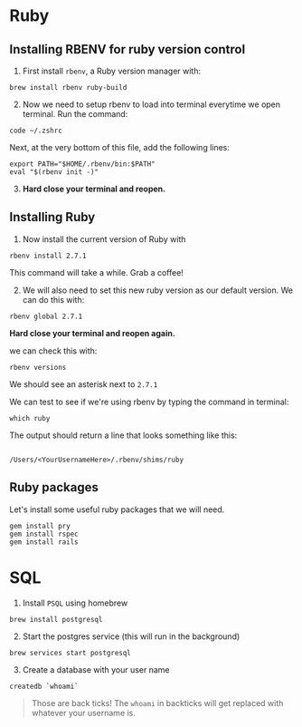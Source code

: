 # Ruby

## Installing RBENV for ruby version control

1. First install `rbenv`, a Ruby version manager with:

```
brew install rbenv ruby-build
```

2. Now we need to setup rbenv to load into terminal everytime we open terminal. Run the command:
```shell
code ~/.zshrc
```

Next, at the very bottom of this file, add the following lines:

```
export PATH="$HOME/.rbenv/bin:$PATH"
eval "$(rbenv init -)"
```

3. **Hard close your terminal and reopen.**

## Installing Ruby

1. Now install the current version of Ruby with

```
rbenv install 2.7.1
```

This command will take a while. Grab a coffee!

2. We will also need to set this new ruby version as our default version. We can do this with: 

```shell
rbenv global 2.7.1
```

**Hard close your terminal and reopen again.**

we can check this with:
```shell
rbenv versions
```

We should see an asterisk next to `2.7.1`

We can test to see if we're using rbenv by typing the command in terminal:

```shell
which ruby
```

The output should return a line that looks something like this:

```shell

/Users/<YourUsernameHere>/.rbenv/shims/ruby

```

## Ruby packages

Let's install some useful ruby packages that we will need.

```shell
gem install pry
gem install rspec
gem install rails
```

# SQL

1. Install `PSQL` using homebrew

```shell
brew install postgresql
```

2. Start the postgres service (this will run in the background)

```shell
brew services start postgresql
```

3. Create a database with your user name

```shell
createdb `whoami`
```

> Those are back ticks! The ``whoami`` in backticks will get replaced with whatever your username is.

